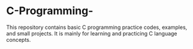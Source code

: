 # C-Programming-
This repository contains basic C programming practice codes, examples, and small projects.  It is mainly for learning and practicing C language concepts.
